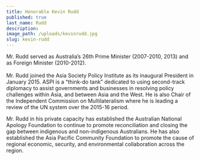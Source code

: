 ```yaml
---
title: Honorable Kevin Rudd
published: true
last_name: Rudd
description:
image_path: /uploads/kevinrudd.jpg
slug: kevin-rudd
---
```



Mr. Rudd served as Australia’s 26th Prime Minister (2007-2010, 2013) and as Foreign Minister (2010-2012).
<br>
<br>Mr. Rudd joined the Asia Society Policy Institute as its inaugural President in January 2015. ASPI is a “think-do tank” dedicated to using second-track diplomacy to assist governments and businesses in resolving policy challenges within Asia, and between Asia and the West. He is also Chair of the Independent Commission on Multilateralism where he is leading a review of the UN system over the 2015-16 period.

Mr. Rudd in his private capacity has established the Australian National Apology Foundation to continue to promote reconciliation and closing the gap between indigenous and non-indigenous Australians. He has also established the Asia Pacific Community Foundation to promote the cause of regional economic, security, and environmental collaboration across the region.